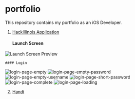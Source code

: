 # portfolio

This repository contains my portfolio as an iOS Developer.

1. [HackIllinois Application](https://github.com/HackIllinois/iphone-2017)
    #### Launch Screen
  
  ![Launch Screen Preview][hackillinois-01]

    #### Login
   
  ![login-page-empty][hackillinois-01]
  ![login-page-empty-password][hackillinois-01]
  ![login-page-empty-username][hackillinois-01]
  ![login-page-short-password][hackillinois-01]
  ![login-page-complete][hackillinois-01]
  ![login-page-loading][hackillinois-01]

2. [Handi]()


[hackillinois-01]: /preview/hackillinois-01.png "hackillinois-01.png"
[hackillinois-02]: /preview/hackillinois-02.png "hackillinois-02.png"
[hackillinois-03]: /preview/hackillinois-03.png "hackillinois-03.png"
[hackillinois-04]: /preview/hackillinois-04.png "hackillinois-04.png"
[hackillinois-05]: /preview/hackillinois-05.png "hackillinois-05.png"
[hackillinois-06]: /preview/hackillinois-06.png "hackillinois-06.png"
[hackillinois-07]: /preview/hackillinois-07.png "hackillinois-07.png"
